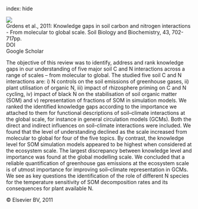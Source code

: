 index: hide

<div class="Citation">
    <div class="Citation-thumb CitationThumb-linked"  data-href="https://doi.org/10.1016/j.soilbio.2010.04.006">
      <img src="https://static.claimspace.cloud/climate-study-static/refs/thumbs/6/Grdens_et_al_2011-thumb.png" />
    </div>

  <div class="Citation-body">
    <div class="Citation-text">Grdens et al., 2011: Knowledge gaps in soil carbon and nitrogen interactions - From molecular to global scale. <span class="Article-journal">Soil Biology and Biochemistry, </span><span class="Article-volume">43, </span>702-717pp.</div>
    <div class="Citation-links">
      <div class="CitationLink" data-href="https://doi.org/10.1016/j.soilbio.2010.04.006">
        <div class="CitationLink-icon CitationLink-Doi"></div>
        <div class="CitationLink-text">DOI</div>
      </div>
      <div class="CitationLink" data-href="https://scholar.google.com/scholar?q=10.1016/j.soilbio.2010.04.006">
        <div class="CitationLink-icon CitationLink-Scholar"></div>
        <div class="CitationLink-text">Google Scholar</div>
      </div>
    </div>
  </div>
</div>

The objective of this review was to identify, address and rank knowledge gaps in our understanding of five major soil C and N interactions across a range of scales – from molecular to global. The studied five soil C and N interactions are: i) N controls on the soil emissions of greenhouse gases, ii) plant utilisation of organic N, iii) impact of rhizosphere priming on C and N cycling, iv) impact of black N on the stabilisation of soil organic matter (SOM) and v) representation of fractions of SOM in simulation models. We ranked the identified knowledge gaps according to the importance we attached to them for functional descriptions of soil–climate interactions at the global scale, for instance in general circulation models (GCMs). Both the direct and indirect influences on soil–climate interactions were included.                   We found that the level of understanding declined as the scale increased from molecular to global for four of the five topics. By contrast, the knowledge level for SOM simulation models appeared to be highest when considered at the ecosystem scale. The largest discrepancy between knowledge level and importance was found at the global modelling scale. We concluded that a reliable quantification of greenhouse gas emissions at the ecosystem scale is of utmost importance for improving soil–climate representation in GCMs. We see as key questions the identification of the role of different N species for the temperature sensitivity of SOM decomposition rates and its consequences for plant available N.

<div class="Citation-copy">
&copy; Elsevier BV, 2011
</div>